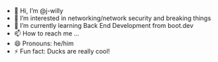 - 👋 Hi, I’m @j-willy
- 👀 I’m interested in networking/network security and breaking things
- 🌱 I’m currently learning Back End Development from boot.dev
- 📫 How to reach me ...
- 😄 Pronouns: he/him
- ⚡ Fun fact: Ducks are really cool!

<!---
j-willy/j-willy is a ✨ special ✨ repository because its `README.md` (this file) appears on your GitHub profile.
You can click the Preview link to take a look at your changes.
--->
